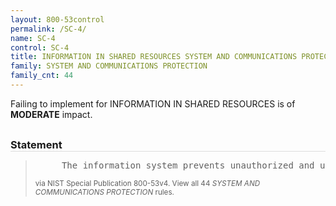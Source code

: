```yaml
---
layout: 800-53control
permalink: /SC-4/
name: SC-4
control: SC-4
title: INFORMATION IN SHARED RESOURCES SYSTEM AND COMMUNICATIONS PROTECTION
family: SYSTEM AND COMMUNICATIONS PROTECTION
family_cnt: 44
---
```

<p class="text-warning">Failing to implement for INFORMATION IN SHARED RESOURCES is of <b>MODERATE</b> impact.</p>

<h3 style="border-bottom:1px solid #ddd;margin:30px 0 8px 0;">Statement</h3>
<blockquote>
<pre>     The information system prevents unauthorized and unintended information transfer via shared system resources. 
</pre>
<p><small>via NIST Special Publication 800-53v4. View all 44 <i>SYSTEM AND COMMUNICATIONS PROTECTION</i> rules. <a href="/cce/ssg/group/$Group_id"><span class="glyphicon glyphicon-link"></span></a> </small></p>
</blockquote>

